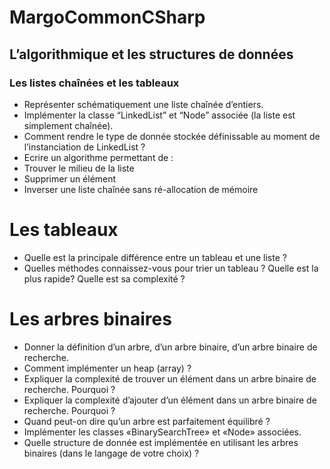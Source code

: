 # MargoCommonCSharp

## L’algorithmique et les structures de données

### Les listes chaînées et les tableaux

- Représenter schématiquement une liste chaînée d’entiers.
- Implémenter la classe “LinkedList” et “Node” associée (la liste est simplement chaînée).
- Comment rendre le type de donnée stockée définissable au moment de l’instanciation de LinkedList ?
- Ecrire un algorithme permettant de :
 - Trouver le milieu de la liste
 -  Supprimer un élément
 -  Inverser une liste chaînée sans ré-allocation de mémoire

# Les tableaux

- Quelle est la principale différence entre un tableau et une liste ?
- Quelles méthodes connaissez-vous pour trier un tableau ? Quelle est la plus rapide?
Quelle est sa complexité ?

# Les arbres binaires

- Donner la définition d’un arbre, d’un arbre binaire, d’un arbre binaire de recherche.
- Comment implémenter un heap (array) ?
- Expliquer la complexité de trouver un élément dans un arbre binaire de recherche. Pourquoi ?
- Expliquer la complexité d’ajouter d’un élément dans un arbre binaire de recherche. Pourquoi ?
- Quand peut-on dire qu’un arbre est parfaitement équilibré ?
- Implémenter les classes «BinarySearchTree» et «Node» associées.
- Quelle structure de donnée est implémentée en utilisant les arbres binaires (dans le langage de votre choix) ?
